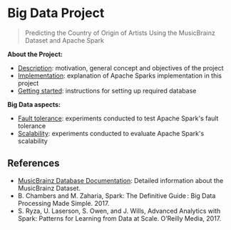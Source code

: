 # Big Data Project

> Predicting the Country of Origin of Artists Using the MusicBrainz Dataset and Apache Spark

**About the Project:** 

- [Description](./docs/project.md): motivation, general concept and objectives of the project
- [Implementation](./docs/implementation.md): explanation of Apache Sparks implementation in this project
- [Getting started](./docs/getting-started.md): instructions for setting up required database

**Big Data aspects:** 

- [Fault tolerance](./docs/fault-tolerance.md): experiments conducted to test Apache Spark's fault tolerance
- [Scalability](./docs/scalability.md): experiments conducted to evaluate Apache Spark's scalability

## References

- [MusicBrainz Database Documentation](https://musicbrainz.org/doc/MusicBrainz_Database): Detailed information about the MusicBrainz Dataset.
- B. Chambers and M. Zaharia, Spark: The Definitive Guide : Big Data Processing Made Simple. 2017.
- S. Ryza, U. Laserson, S. Owen, and J. Wills, Advanced Analytics with Spark: Patterns for Learning from Data at Scale. O’Reilly Media, 2017.
